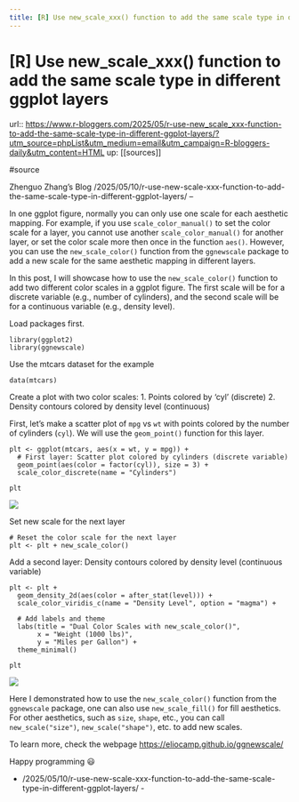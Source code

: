```yaml
---
title: [R] Use new_scale_xxx() function to add the same scale type in different ggplot layers
---
```


# [R] Use new_scale_xxx() function to add the same scale type in different ggplot layers

url:: https://www.r-bloggers.com/2025/05/r-use-new_scale_xxx-function-to-add-the-same-scale-type-in-different-ggplot-layers/?utm_source=phpList&utm_medium=email&utm_campaign=R-bloggers-daily&utm_content=HTML
up: [[sources]]

#source

Zhenguo Zhang’s Blog /2025/05/10/r-use-new-scale-xxx-function-to-add-the-same-scale-type-in-different-ggplot-layers/ –

In one ggplot figure, normally you can only use one scale for each aesthetic mapping. For example, if you use `scale_color_manual()` to set the color scale for a layer, you cannot use another `scale_color_manual()` for another layer, or set the color scale more then once in the function `aes()`. However, you can use the `new_scale_color()` function from the `ggnewscale` package to add a new scale for the same aesthetic mapping in different layers.

In this post, I will showcase how to use the `new_scale_color()` function to add two different color scales in a ggplot figure. The first scale will be for a discrete variable (e.g., number of cylinders), and the second scale will be for a continuous variable (e.g., density level).

Load packages first.

```
library(ggplot2)
library(ggnewscale)
```

Use the mtcars dataset for the example

```
data(mtcars)
```

Create a plot with two color scales: 1. Points colored by ‘cyl’ (discrete) 2. Density contours colored by density level (continuous)

First, let’s make a scatter plot of `mpg` vs `wt` with points colored by the number of cylinders (`cyl`). We will use the `geom_point()` function for this layer.

```
plt <- ggplot(mtcars, aes(x = wt, y = mpg)) +
  # First layer: Scatter plot colored by cylinders (discrete variable)
  geom_point(aes(color = factor(cyl)), size = 3) +  
  scale_color_discrete(name = "Cylinders")

plt
```

![](https://i2.wp.com/fortune9.netlify.app/2025/05/10/r-use-new-scale-xxx-function-to-add-the-same-scale-type-in-different-ggplot-layers/index_files/figure-html/unnamed-chunk-3-1.png?w=450&ssl=1)

Set new scale for the next layer

```
# Reset the color scale for the next layer
plt <- plt + new_scale_color()
```

Add a second layer: Density contours colored by density level (continuous variable)

```
plt <- plt +
  geom_density_2d(aes(color = after_stat(level))) +  
  scale_color_viridis_c(name = "Density Level", option = "magma") +
  
  # Add labels and theme
  labs(title = "Dual Color Scales with new_scale_color()",
       x = "Weight (1000 lbs)",
       y = "Miles per Gallon") +
  theme_minimal()

plt
```

![](https://i2.wp.com/fortune9.netlify.app/2025/05/10/r-use-new-scale-xxx-function-to-add-the-same-scale-type-in-different-ggplot-layers/index_files/figure-html/unnamed-chunk-4-1.png?w=450&ssl=1)

Here I demonstrated how to use the `new_scale_color()` function from the `ggnewscale` package, one can also use `new_scale_fill()` for fill aesthetics. For other aesthetics, such as `size`, `shape`, etc., you can call `new_scale("size")`, `new_scale("shape")`, etc. to add new scales.

To learn more, check the webpage <https://eliocamp.github.io/ggnewscale/>

Happy programming 😃

- /2025/05/10/r-use-new-scale-xxx-function-to-add-the-same-scale-type-in-different-ggplot-layers/ -
